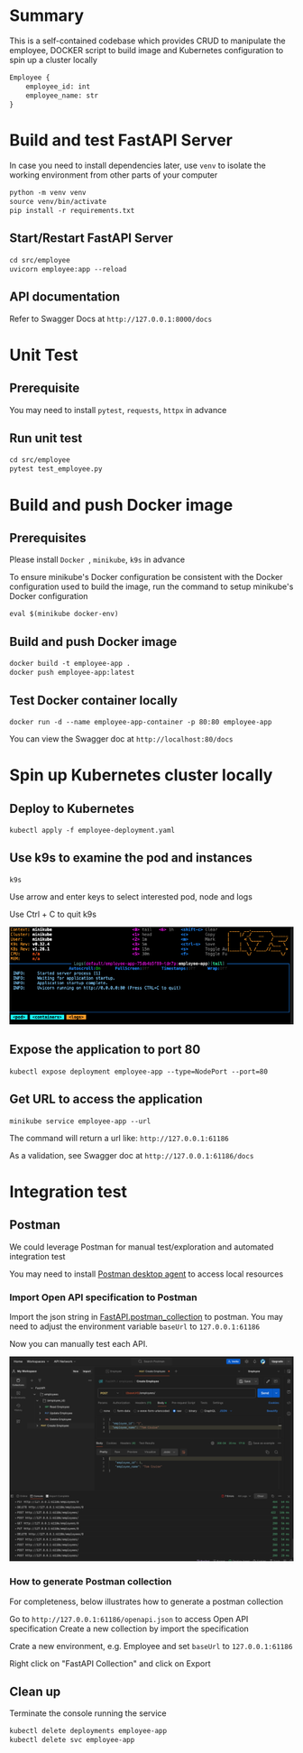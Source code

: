 # Summary
This is a self-contained codebase which provides CRUD to manipulate the employee, DOCKER script to build image and Kubernetes configuration to spin up a cluster locally

```
Employee {
    employee_id: int
    employee_name: str
}
```

# Build and test FastAPI Server
In case you need to install dependencies later, use `venv` to isolate the working environment from other parts of your computer
```
python -m venv venv
source venv/bin/activate
pip install -r requirements.txt
```

## Start/Restart FastAPI Server
```
cd src/employee
uvicorn employee:app --reload
```

## API documentation
Refer to Swagger Docs at `http://127.0.0.1:8000/docs`

# Unit Test
## Prerequisite
You may need to install `pytest`, `requests`, `httpx` in advance
## Run unit test
```
cd src/employee
pytest test_employee.py
```

# Build and push Docker image
## Prerequisites
Please install `Docker `, `minikube`, `k9s` in advance

To ensure minikube's Docker configuration be consistent with the Docker configuration used to build the image, run the command to setup minikube's Docker configuration

```
eval $(minikube docker-env)
```

## Build and push Docker image
```
docker build -t employee-app .
docker push employee-app:latest
```

## Test Docker container locally
```
docker run -d --name employee-app-container -p 80:80 employee-app
```

You can view the Swagger doc at `http://localhost:80/docs`

# Spin up Kubernetes cluster locally
## Deploy to Kubernetes
```
kubectl apply -f employee-deployment.yaml
```

## Use k9s to examine the pod and instances
```
k9s
```

Use arrow and enter keys to select interested pod, node and logs

Use Ctrl + C to quit k9s

![k9s screenshot](k9s.png)

## Expose the application to port 80
```
kubectl expose deployment employee-app --type=NodePort --port=80
```

## Get URL to access the application
```
minikube service employee-app --url
```

The command will return a url like: `http://127.0.0.1:61186`

As a validation, see Swagger doc at `http://127.0.0.1:61186/docs`


# Integration test
## Postman
We could leverage Postman for manual test/exploration and automated integration test

You may need to install [Postman desktop agent](https://www.postman.com/downloads/postman-agent/) to access local resources

### Import Open API specification to Postman
Import the json string in [FastAPI.postman_collection](FastAPI.postman_collection.json) to postman. You may need to adjust the environment variable `baseUrl` to `127.0.0.1:61186`

Now you can manually test each API.

![Postman screenshot](postman.png)

### How to generate Postman collection
For completeness, below illustrates how to generate a postman collection

Go to `http://127.0.0.1:61186/openapi.json` to access Open API specification
Create a new collection by import the specification

Crate a new environment, e.g. Employee and set `baseUrl` to `127.0.0.1:61186`

Right click on "FastAPI Collection" and click on Export


## Clean up
Terminate the console running the service
```
kubectl delete deployments employee-app
kubectl delete svc employee-app
```

